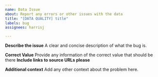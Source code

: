 ```yaml
---
name: Data Issue
about: Report any errors or other issues with the data
title: "[DATA QUALITY] title"
labels: bug
assignees: harrisj

---
```


**Describe the issue**
A clear and concise description of what the bug is.

**Correct Value**
Provide any information of the correct value that should be there
**Include links to source URLs please**

**Additional context**
Add any other context about the problem here.
